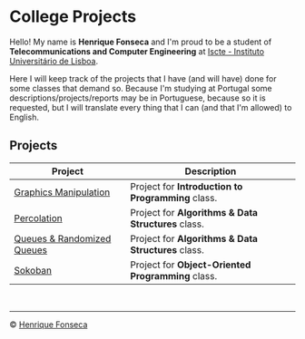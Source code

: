 # College Projects

Hello! My name is **Henrique Fonseca** and I'm proud to be a student of **Telecommunications and Computer Engineering** at [Iscte - Instituto Universitário de Lisboa](https://www.iscte-iul.pt).

Here I will keep track of the projects that I have (and will have) done for some classes that demand so.
Because I'm studying at Portugal some descriptions/projects/reports may be in Portuguese, because so it is requested, but I will translate every thing that I can (and that I'm allowed) to English.


## Projects

| Project| Description|
|---	|---	|
|[Graphics Manipulation](https://github.com/henrique-efonseca/College-Projects/tree/master/Graphics%20Manipulation)|Project for **Introduction to Programming** class.	|
|[Percolation](https://github.com/henrique-efonseca/College-Projects/tree/master/Percolation) | Project for **Algorithms & Data Structures** class. |
|[Queues & Randomized Queues](https://github.com/henrique-efonseca/College-Projects/tree/master/Queues%20%26%20Randomized%20Queues) | Project for **Algorithms & Data Structures** class. |
| [Sokoban](https://github.com/henrique-efonseca/College-Projects/tree/master/Sokoban) | Project for **Object-Oriented Programming** class.  |

<br>


---

© [Henrique Fonseca](https://github.com/henrique-efonseca)
